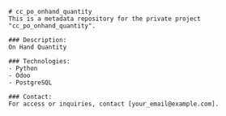
    # cc_po_onhand_quantity
    This is a metadata repository for the private project "cc_po_onhand_quantity".

    ### Description:
    On Hand Quantity

    ### Technologies:
    - Python
    - Odoo
    - PostgreSQL

    ### Contact:
    For access or inquiries, contact [your_email@example.com].
    